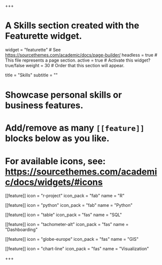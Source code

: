 +++
# A Skills section created with the Featurette widget.
widget = "featurette"  # See https://sourcethemes.com/academic/docs/page-builder/
headless = true  # This file represents a page section.
active = true  # Activate this widget? true/false
weight = 30  # Order that this section will appear.

title = "Skills"
subtitle = ""

# Showcase personal skills or business features.
# 
# Add/remove as many `[[feature]]` blocks below as you like.
# 
# For available icons, see: https://sourcethemes.com/academic/docs/widgets/#icons

[[feature]]
  icon = "r-project"
  icon_pack = "fab"
  name = "R"

[[feature]]
  icon = "python"
  icon_pack = "fab"
  name = "Python"
  
  [[feature]]
  icon = "table"
  icon_pack = "fas"
  name = "SQL"

[[feature]]
  icon = "tachometer-alt"
  icon_pack = "fas"
  name = "Dashboarding"

[[feature]]
  icon = "globe-europe"
  icon_pack = "fas"
  name = "GIS"
 
 [[feature]]
  icon = "chart-line"
  icon_pack = "fas"
  name = "Visualization"
 
  



+++

